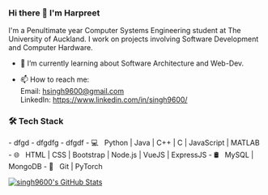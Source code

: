 ### Hi there 👋 I'm Harpreet
I'm a Penultimate year Computer Systems Engineering student at The University of Auckland. I work on projects involving Software Development and Computer Hardware. 

- 🌱 I’m currently learning about Software Architecture and Web-Dev. 
<!-- - ⚡ **Languages**: C, C++, Java, Python, JavaScript | **Technologies**: PyTorch, NodeJs, Flutter, VueJs, ExpressJS -->
- 📫 How to reach me: <br>Email: hsingh9600@gmail.com<br> LinkedIn: https://www.linkedin.com/in/singh9600/

<h3>🛠 Tech Stack</h3>
- dfgd
- dfgdfg
- dfgdf
- 💻 &nbsp; Python | Java | C++ | C | JavaScript | MATLAB
- 🌐 &nbsp; HTML | CSS | Bootstrap | Node.js | VueJS | ExpressJS
- 🛢 &nbsp; MySQL | MongoDB
- 🔧 &nbsp; Git | PyTorch

[![singh9600's GitHub Stats](https://github-readme-stats.vercel.app/api?username=singh9600&show_icons=true)](https://github.com/singh9600)


<!--
**singh9600/singh9600** is a ✨ _special_ ✨ repository because its `README.md` (this file) appears on your GitHub profile.

Here are some ideas to get you started:

- 🔭 I’m currently working on ...
- 🌱 I’m currently learning ...
- 👯 I’m looking to collaborate on ...
- 🤔 I’m looking for help with ...
- 💬 Ask me about ...
- 📫 How to reach me: ...
- 😄 Pronouns: ...
- ⚡ Fun fact: ...
-->
